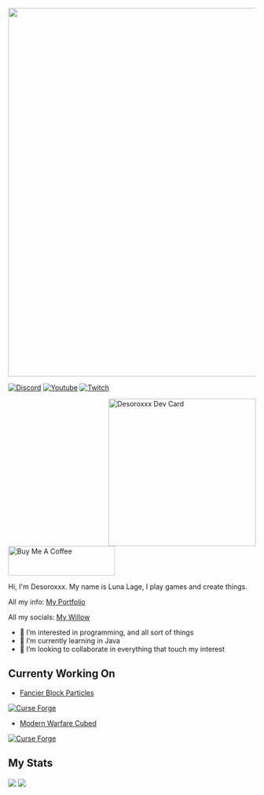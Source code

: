 <p align="center">
  <img src="https://user-images.githubusercontent.com/82710983/149632751-478fb49e-783d-4cfe-9144-ec1054738098.png" width="750" />
<a>

[![Discord](https://img.shields.io/discord/807316234436608020?color=586AEA&style=for-the-badge&label=Discord&logo=discord)](https://discord.gg/hKpUYx7VwS)
[![Youtube](https://img.shields.io/youtube/channel/subscribers/UCeeXgZ9bywrjbuxg3z7jv4g?color=E44444&style=for-the-badge&logo=youtube&logoWidth=20)](https://www.youtube.com/channel/UCeeXgZ9bywrjbuxg3z7jv4g)
[![Twitch](https://img.shields.io/twitch/status/Desoroxxx?style=for-the-badge)](https://www.twitch.tv/desoroxxx)

<a href="https://app.daily.dev/Desoroxxx"><img src="https://github.com/JustDesoroxxx/JustDesoroxxx/blob/main/devcard.svg" width="300" align="right" alt="Desoroxxx Dev Card"/></a>

<a href="https://www.buymeacoffee.com/desoroxxx" target="_blank"><img src="https://cdn.buymeacoffee.com/buttons/v2/arial-red.png" alt="Buy Me A Coffee" style="height: 60px !important;width: 217px !important;" ></a>
  
Hi, I'm Desoroxxx. My name is Luna Lage, I play games and create things.

All my info: [My Portfolio]

All my socials: [My Willow]

- 👀 I’m interested in programming, and all sort of things
- 🌱 I’m currently learning in Java
- 💞️ I’m looking to collaborate in everything that touch my interest

## Currenty Working On

- [Fancier Block Particles]
  
[![Curse Forge](https://cf.way2muchnoise.eu/title/666575_Get_%20.svg?badge_style=for_the_badge)](https://www.curseforge.com/minecraft/mc-mods/fancier-block-particles)
  
- [Modern Warfare Cubed]

[![Curse Forge](https://cf.way2muchnoise.eu/title/836353_Get_%20.svg?badge_style=for_the_badge)](https://www.curseforge.com/minecraft/mc-mods/modern-warfare-cubed)

## My Stats

<a>
   <img align="center" src="https://github-readme-stats.vercel.app/api?username=Desoroxxx&show_icons=true&theme=github_dark&hide_border=true&count_private=true" />
</a>
<a>
   <img align="center" src="https://github-readme-stats.vercel.app/api/wakatime?username=Desoroxxx&theme=github_dark&hide_border=true" />

[Buy Me a Coffee]: https://www.buymeacoffee.com/desoroxxx
[My Portfolio]: https://justdesoroxxx.github.io/Portfolio/
[My Willow]: https://wlo.link/@Desoroxxx
[Fancier Block Particles]: https://github.com/Red-Studio-Ragnarok/Fancier-Block-Particles
[Modern Warfare Cubed]: https://github.com/Cubed-Development/Modern-Warfare-Cubed
